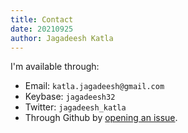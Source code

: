 ```yaml
---
title: Contact
date: 20210925
author: Jagadeesh Katla
---
```


I'm available through:

* Email: `katla.jagadeesh@gmail.com`
* Keybase: `jagadeesh32`
* Twitter: `jagadeesh_katla`
* Through Github by [opening an issue](https://github.com/lyz-code/blue-book/issues).
